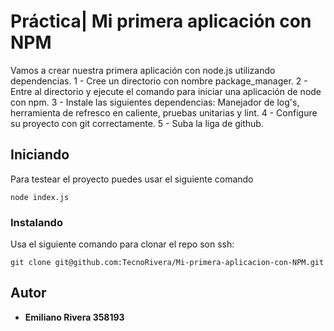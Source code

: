 # Práctica| Mi primera aplicación con NPM

Vamos a crear nuestra primera aplicación con node.js utilizando dependencias.
1 - Cree un directorio con nombre package_manager.
2 - Entre al directorio y ejecute el comando para iniciar una aplicación de node con npm.
3 - Instale las siguientes dependencias: Manejador de log's, herramienta de refresco en caliente, pruebas unitarias y lint.
4 - Configure su proyecto con git correctamente.
5 - Suba la liga de github.

## Iniciando

Para testear el proyecto puedes usar el siguiente comando
```
node index.js
```

### Instalando 

Usa el siguiente comando para clonar el repo son ssh:

```
git clone git@github.com:TecnoRivera/Mi-primera-aplicacion-con-NPM.git
```

## Autor

* **Emiliano Rivera     358193**
